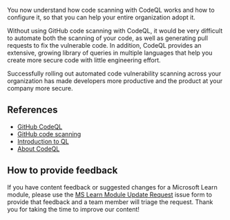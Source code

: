 You now understand how code scanning with CodeQL works and how to configure it, so that you can help your entire organization adopt it.

Without using GitHub code scanning with CodeQL, it would be very difficult to automate both the scanning of your code, as well as generating pull requests to fix the vulnerable code. In addition, CodeQL provides an extensive, growing library of queries in multiple languages that help you create more secure code with little engineering effort.

Successfully rolling out automated code vulnerability scanning across your organization has made developers more productive and the product at your company more secure.

## References

* [GitHub CodeQL](https://codeql.github.com/)
* [GitHub code scanning](https://docs.github.com/en/code-security/code-scanning)
* [Introduction to QL](https://codeql.github.com/docs/writing-codeql-queries/introduction-to-ql/#introduction-to-ql)
* [About CodeQL](https://codeql.github.com/docs/codeql-overview/about-codeql/#about-codeql)

## How to provide feedback

If you have content feedback or suggested changes for a Microsoft Learn module, please use the [MS Learn Module Update Request](https://github.com/githubpartners/microsoft-learn/issues/new/choose) issue form to provide that feedback and a team member will triage the request. Thank you for taking the time to improve our content!
